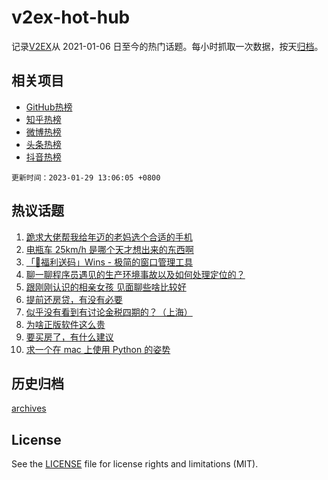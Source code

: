 # v2ex-hot-hub

 记录[V2EX](https://www.v2ex.com/)从 2021-01-06 日至今的热门话题。每小时抓取一次数据，按天[归档](archives)。
 
 ## 相关项目

- [GitHub热榜](https://github.com/snaildev/github-hot-hub)
- [知乎热榜](https://github.com/snaildev/zhihu-hot-hub)
- [微博热榜](https://github.com/snaildev/weibo-hot-hub)
- [头条热榜](https://github.com/snaildev/toutiao-hot-hub)
- [抖音热榜](https://github.com/snaildev/douyin-hot-hub)


 `更新时间：2023-01-29 13:06:05 +0800`

## 热议话题

1. [跪求大佬帮我给年迈的老妈选个合适的手机](https://www.v2ex.com/t/911088)
1. [电瓶车 25km/h 是哪个天才想出来的东西啊](https://www.v2ex.com/t/911211)
1. [「🎉福利送码」Wins - 极简的窗口管理工具](https://www.v2ex.com/t/911060)
1. [聊一聊程序员遇见的生产环境事故以及如何处理定位的？](https://www.v2ex.com/t/911105)
1. [跟刚刚认识的相亲女孩 见面聊些啥比较好](https://www.v2ex.com/t/911107)
1. [提前还房贷，有没有必要](https://www.v2ex.com/t/911059)
1. [似乎没有看到有讨论金税四期的？（上海）](https://www.v2ex.com/t/911103)
1. [为啥正版软件这么贵](https://www.v2ex.com/t/911182)
1. [要买房了，有什么建议](https://www.v2ex.com/t/911245)
1. [求一个在 mac 上使用 Python 的姿势](https://www.v2ex.com/t/911097)

## 历史归档

[archives](archives)

## License

See the [LICENSE](LICENSE) file for license rights and limitations (MIT).
